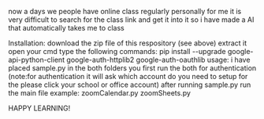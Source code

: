 now a days we people have online class regularly 
personally for me it is very difficult to search for the class link and get it into it
so i have made a AI that automatically takes me to class

Installation:
download the zip file of this respository (see above)
extract it 
open your cmd 
type the following commands:
pip install --upgrade google-api-python-client google-auth-httplib2 google-auth-oauthlib
usage:
  i have placed sample.py in the both folders you first run the both for authentication
(note:for authentication it will ask which account do you need to setup for the please click your school or office account)
after running sample.py run the main file
example:
      zoomCalendar.py
      zoomSheets.py



HAPPY LEARNING!

  